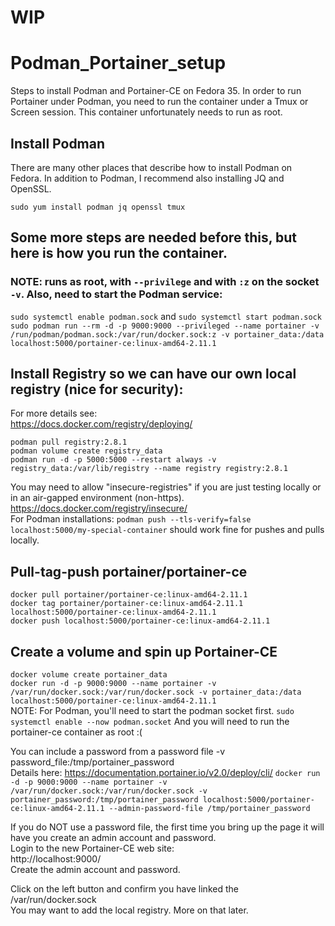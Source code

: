 # WIP

# Podman_Portainer_setup
Steps to install Podman and Portainer-CE on Fedora 35.  In order to run Portainer under Podman, you need to run the container under a
Tmux or Screen session.  This container unfortunately needs to run as root.  

## Install Podman
There are many other places that describe how to install Podman on Fedora.  In addition to Podman, I recommend also installing JQ and OpenSSL.  

`sudo yum install podman jq openssl tmux`   

## Some more steps are needed before this, but here is how you run the container.
### NOTE: runs as root, with `--privilege` and with `:z` on the socket `-v`.  Also, need to start the Podman service:
`sudo systemctl enable podman.sock` and `sudo systemctl start podman.sock`  
`sudo podman run --rm -d -p 9000:9000 --privileged --name portainer -v /run/podman/podman.sock:/var/run/docker.sock:z -v portainer_data:/data localhost:5000/portainer-ce:linux-amd64-2.11.1`

## Install Registry so we can have our own local registry (nice for security):
For more details see:  
https://docs.docker.com/registry/deploying/

`podman pull registry:2.8.1`  
`podman volume create registry_data`  
`podman run -d -p 5000:5000 --restart always -v registry_data:/var/lib/registry --name registry registry:2.8.1`  

You may need to allow "insecure-registries" if you are just testing locally or in an air-gapped environment (non-https).  
https://docs.docker.com/registry/insecure/  
For Podman installations: `podman push --tls-verify=false localhost:5000/my-special-container` should work fine for pushes and pulls locally.

## Pull-tag-push portainer/portainer-ce
`docker pull portainer/portainer-ce:linux-amd64-2.11.1`  
`docker tag portainer/portainer-ce:linux-amd64-2.11.1 localhost:5000/portainer-ce:linux-amd64-2.11.1`  
`docker push localhost:5000/portainer-ce:linux-amd64-2.11.1`  

## Create a volume and spin up Portainer-CE
`docker volume create portainer_data`  
`docker run -d -p 9000:9000 --name portainer -v /var/run/docker.sock:/var/run/docker.sock -v portainer_data:/data localhost:5000/portainer-ce:linux-amd64-2.11.1`  
NOTE: For Podman, you'll need to start the podman socket first.  `sudo systemctl enable --now podman.socket`  And you will need to run the portainer-ce container as root :(  

You can include a password from a password file -v password_file:/tmp/portainer_password  
Details here:
https://documentation.portainer.io/v2.0/deploy/cli/
`docker run -d -p 9000:9000 --name portainer -v /var/run/docker.sock:/var/run/docker.sock -v portainer_password:/tmp/portainer_password localhost:5000/portainer-ce:linux-amd64-2.11.1 --admin-password-file /tmp/portainer_password`

If you do NOT use a password file, the first time you bring up the page it will have you create an admin account and password.  
Login to the new Portainer-CE web site:  
http://localhost:9000/  
Create the admin account and password.

Click on the left button and confirm you have linked the /var/run/docker.sock  
You may want to add the local registry.  More on that later.
